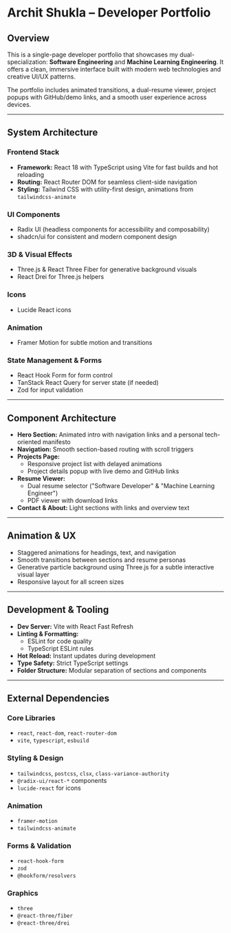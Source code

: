 # Archit Shukla – Developer Portfolio

## Overview

This is a single-page developer portfolio that showcases my dual-specialization: **Software Engineering** and **Machine Learning Engineering**. It offers a clean, immersive interface built with modern web technologies and creative UI/UX patterns.

The portfolio includes animated transitions, a dual-resume viewer, project popups with GitHub/demo links, and a smooth user experience across devices.

---

## System Architecture

### Frontend Stack

- **Framework:** React 18 with TypeScript using Vite for fast builds and hot reloading  
- **Routing:** React Router DOM for seamless client-side navigation  
- **Styling:** Tailwind CSS with utility-first design, animations from `tailwindcss-animate`  

### UI Components

- Radix UI (headless components for accessibility and composability)  
- shadcn/ui for consistent and modern component design  

### 3D & Visual Effects

- Three.js & React Three Fiber for generative background visuals  
- React Drei for Three.js helpers  

### Icons

- Lucide React icons  

### Animation

- Framer Motion for subtle motion and transitions  

### State Management & Forms

- React Hook Form for form control  
- TanStack React Query for server state (if needed)  
- Zod for input validation  

---

## Component Architecture

- **Hero Section:** Animated intro with navigation links and a personal tech-oriented manifesto  
- **Navigation:** Smooth section-based routing with scroll triggers  
- **Projects Page:**  
  - Responsive project list with delayed animations  
  - Project details popup with live demo and GitHub links  
- **Resume Viewer:**  
  - Dual resume selector ("Software Developer" & "Machine Learning Engineer")  
  - PDF viewer with download links  
- **Contact & About:** Light sections with links and overview text  

---

## Animation & UX

- Staggered animations for headings, text, and navigation  
- Smooth transitions between sections and resume personas  
- Generative particle background using Three.js for a subtle interactive visual layer  
- Responsive layout for all screen sizes  

---

## Development & Tooling

- **Dev Server:** Vite with React Fast Refresh  
- **Linting & Formatting:**  
  - ESLint for code quality  
  - TypeScript ESLint rules  
- **Hot Reload:** Instant updates during development  
- **Type Safety:** Strict TypeScript settings  
- **Folder Structure:** Modular separation of sections and components  

---

## External Dependencies

### Core Libraries

- `react`, `react-dom`, `react-router-dom`  
- `vite`, `typescript`, `esbuild`  

### Styling & Design

- `tailwindcss`, `postcss`, `clsx`, `class-variance-authority`  
- `@radix-ui/react-*` components  
- `lucide-react` for icons  

### Animation

- `framer-motion`  
- `tailwindcss-animate`  

### Forms & Validation

- `react-hook-form`  
- `zod`  
- `@hookform/resolvers`  

### Graphics

- `three`  
- `@react-three/fiber`  
- `@react-three/drei`  
